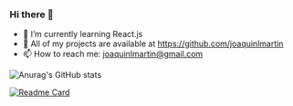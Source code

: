 ### Hi there 👋

- 🌱 I’m currently learning React.js
- 👯 All of my projects are available at https://github.com/joaquinlmartin
- 📫 How to reach me: joaquinlmartin@gmail.com


![Anurag's GitHub stats](https://github-readme-stats.vercel.app/api?username=joaquinlmartin&show_icons=true&theme=blue-green)


[![Readme Card](https://github-readme-stats.vercel.app/api/pin/?username=joaquinlmartin&repo=github-readme-stats)](https://github.com/joaquinlmartin/github-readme-stats)
